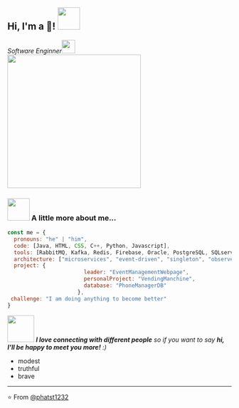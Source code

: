 <h2> Hi, I'm a 🌳! <img src="https://media.giphy.com/media/mGcNjsfWAjY5AEZNw6/giphy.gif" width="50"></h2>
<!-- <img align='right' src="https://media.giphy.com/media/KxbZ21Jnz4YdaLN2co/giphy.gif" width="250"> -->
<p><em>Software Enginner</a><img src="https://media.giphy.com/media/fYSnHlufseco8Fh93Z/giphy.gif" width="30"></br>
  <img src="https://media.giphy.com/media/WUlplcMpOCEmTGBtBW/giphy.gif" width="300"> 
</em></p>

<!-- [![Twitter: ThaiiBraga](https://img.shields.io/twitter/follow/ThaiiBraga?style=social)](https://twitter.com/ThaiiBraga)
[![Linkedin: thaianebraga](https://img.shields.io/badge/-thaianebraga-blue?style=flat-square&logo=Linkedin&logoColor=white&link=https://www.linkedin.com/in/thaianebraga/)](https://www.linkedin.com/in/thaianebraga/)
[![GitHub Thaiane](https://img.shields.io/github/followers/thaiane?label=follow&style=social)](https://github.com/Thaiane) -->


### <img src="https://media.giphy.com/media/VgCDAzcKvsR6OM0uWg/giphy.gif" width="50"> A little more about me...  

```javascript
const me = {
  pronouns: "he" | "him",
  code: [Java, HTML, CSS, C++, Python, Javascript],
  tools: [RabbitMQ, Kafka, Redis, Firebase, Oracle, PostgreSQL, SQLserver, Postman, StarUML],
  architecture: ["microservices", "event-driven", "singleton", "observer"],
  project: {
                        leader: "EventManagementWebpage",
                        personalProject: "VendingManchine",
                        database: "PhoneManagerDB"
                      },
 challenge: "I am doing anything to become better"
}
```

<img src="https://media.giphy.com/media/LnQjpWaON8nhr21vNW/giphy.gif" width="60"> <em><b>I love connecting with different people</b> so if you want to say <b>hi, I'll be happy to meet you more!</b> :)</em>
- modest
- truthful
- brave

---

⭐️ From [@phatst1232](https://github.com/phatst1232)

<!--
**phatst1232/phatst1232** is a ✨ _special_ ✨ repository because its `README.md` (this file) appears on your GitHub profile.

Here are some ideas to get you started:

- 🔭 I’m currently working on ...
- 🌱 I’m currently learning ...
- 👯 I’m looking to collaborate on ...
- 🤔 I’m looking for help with ...
- 💬 Ask me about ...
- 📫 How to reach me: ...
- 😄 Pronouns: ...
- ⚡ Fun fact: ...
-->
